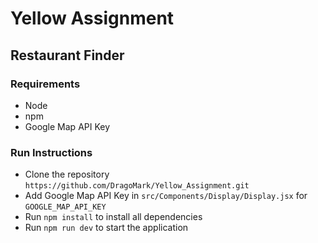 # Yellow Assignment

## Restaurant Finder

### Requirements

- Node
- npm
- Google Map API Key

### Run Instructions

- Clone the repository `https://github.com/DragoMark/Yellow_Assignment.git`
- Add Google Map API Key in `src/Components/Display/Display.jsx` for `GOOGLE_MAP_API_KEY`
- Run `npm install` to install all dependencies
- Run `npm run dev` to start the application

